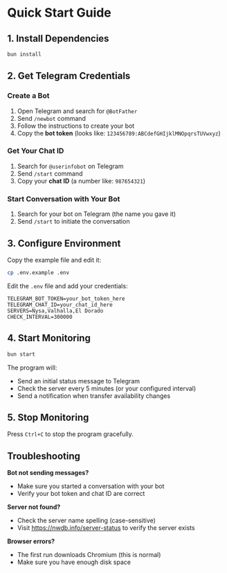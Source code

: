 # Quick Start Guide

## 1. Install Dependencies

```bash
bun install
```

## 2. Get Telegram Credentials

### Create a Bot
1. Open Telegram and search for `@BotFather`
2. Send `/newbot` command
3. Follow the instructions to create your bot
4. Copy the **bot token** (looks like: `123456789:ABCdefGHIjklMNOpqrsTUVwxyz`)

### Get Your Chat ID
1. Search for `@userinfobot` on Telegram
2. Send `/start` command
3. Copy your **chat ID** (a number like: `987654321`)

### Start Conversation with Your Bot
1. Search for your bot on Telegram (the name you gave it)
2. Send `/start` to initiate the conversation

## 3. Configure Environment

Copy the example file and edit it:

```bash
cp .env.example .env
```

Edit the `.env` file and add your credentials:

```env
TELEGRAM_BOT_TOKEN=your_bot_token_here
TELEGRAM_CHAT_ID=your_chat_id_here
SERVERS=Nysa,Valhalla,El Dorado
CHECK_INTERVAL=300000
```

## 4. Start Monitoring

```bash
bun start
```

The program will:
- Send an initial status message to Telegram
- Check the server every 5 minutes (or your configured interval)
- Send a notification when transfer availability changes

## 5. Stop Monitoring

Press `Ctrl+C` to stop the program gracefully.

## Troubleshooting

**Bot not sending messages?**
- Make sure you started a conversation with your bot
- Verify your bot token and chat ID are correct

**Server not found?**
- Check the server name spelling (case-sensitive)
- Visit https://nwdb.info/server-status to verify the server exists

**Browser errors?**
- The first run downloads Chromium (this is normal)
- Make sure you have enough disk space
